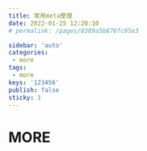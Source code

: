 ```yaml
---
title: 常用meta整理
date: 2022-01-25 12:20:10
# permalink: /pages/8309a5b876fc95e3

sidebar: 'auto'
categories:
 - more
tags:
 - more
keys: '123456'
publish: false
sticky: 1
---
```

# MORE